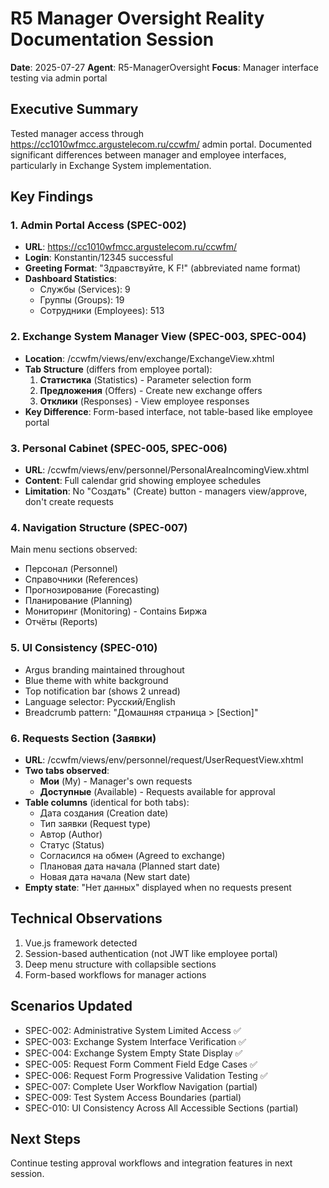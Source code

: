# R5 Manager Oversight Reality Documentation Session
**Date**: 2025-07-27
**Agent**: R5-ManagerOversight
**Focus**: Manager interface testing via admin portal

## Executive Summary
Tested manager access through https://cc1010wfmcc.argustelecom.ru/ccwfm/ admin portal. Documented significant differences between manager and employee interfaces, particularly in Exchange System implementation.

## Key Findings

### 1. Admin Portal Access (SPEC-002)
- **URL**: https://cc1010wfmcc.argustelecom.ru/ccwfm/
- **Login**: Konstantin/12345 successful
- **Greeting Format**: "Здравствуйте, K F!" (abbreviated name format)
- **Dashboard Statistics**:
  - Службы (Services): 9
  - Группы (Groups): 19  
  - Сотрудники (Employees): 513

### 2. Exchange System Manager View (SPEC-003, SPEC-004)
- **Location**: /ccwfm/views/env/exchange/ExchangeView.xhtml
- **Tab Structure** (differs from employee portal):
  1. **Статистика** (Statistics) - Parameter selection form
  2. **Предложения** (Offers) - Create new exchange offers
  3. **Отклики** (Responses) - View employee responses
- **Key Difference**: Form-based interface, not table-based like employee portal

### 3. Personal Cabinet (SPEC-005, SPEC-006)
- **URL**: /ccwfm/views/env/personnel/PersonalAreaIncomingView.xhtml
- **Content**: Full calendar grid showing employee schedules
- **Limitation**: No "Создать" (Create) button - managers view/approve, don't create requests

### 4. Navigation Structure (SPEC-007)
Main menu sections observed:
- Персонал (Personnel)
- Справочники (References)
- Прогнозирование (Forecasting)
- Планирование (Planning)
- Мониторинг (Monitoring) - Contains Биржа
- Отчёты (Reports)

### 5. UI Consistency (SPEC-010)
- Argus branding maintained throughout
- Blue theme with white background
- Top notification bar (shows 2 unread)
- Language selector: Русский/English
- Breadcrumb pattern: "Домашняя страница > [Section]"

### 6. Requests Section (Заявки)
- **URL**: /ccwfm/views/env/personnel/request/UserRequestView.xhtml
- **Two tabs observed**:
  - **Мои** (My) - Manager's own requests
  - **Доступные** (Available) - Requests available for approval
- **Table columns** (identical for both tabs):
  - Дата создания (Creation date)
  - Тип заявки (Request type)
  - Автор (Author)
  - Статус (Status)
  - Согласился на обмен (Agreed to exchange)
  - Плановая дата начала (Planned start date)
  - Новая дата начала (New start date)
- **Empty state**: "Нет данных" displayed when no requests present

## Technical Observations
1. Vue.js framework detected
2. Session-based authentication (not JWT like employee portal)
3. Deep menu structure with collapsible sections
4. Form-based workflows for manager actions

## Scenarios Updated
- SPEC-002: Administrative System Limited Access ✅
- SPEC-003: Exchange System Interface Verification ✅
- SPEC-004: Exchange System Empty State Display ✅
- SPEC-005: Request Form Comment Field Edge Cases ✅
- SPEC-006: Request Form Progressive Validation Testing ✅
- SPEC-007: Complete User Workflow Navigation (partial)
- SPEC-009: Test System Access Boundaries (partial)
- SPEC-010: UI Consistency Across All Accessible Sections (partial)

## Next Steps
Continue testing approval workflows and integration features in next session.